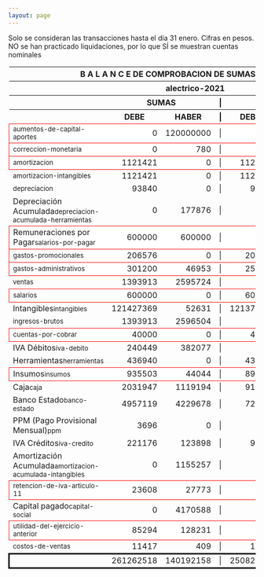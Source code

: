 ```yaml
--- 
layout: page
--- 
```

<script>

$('* div').each(function () {   
    var item = $(this).text();
    var num = Number(item).toLocaleString('en');

    if (Number(item) < 0) {
        num = num.replace('-', '');
        $(this).addClass('negMoney');
    } else {
        $(this).addClass('enMoney');
    }

    $(this).text(num);
});
</script>
 


Solo se consideran las transacciones hasta el día 31	enero.
Cifras en pesos.
NO se han practicado liquidaciones, por lo que SÍ se muestran cuentas nominales
<table rules='groups'>
<style> tfoot {  border: 3px solid black;  } </style> 
<thead><th colspan='7'> B A L A N C E  DE COMPROBACION DE SUMAS Y DE SALDOS </th> </thead>
<thead> <th colspan='7'> alectrico-2021</th></thead>
<thead> <th> </th> <th align='center' colspan= '2'>SUMAS</th> <th>|</th> <th align='center' colspan='2'>SALDOS</th> <th rowspan='2' > Errores </th> </thead>
<thead> <th></th>  <th align='center'>DEBE</th> <th align='center'>HABER</th> <th>|</th> <th align='center'>DEBER</th> <th align='center'>ACREEDOR</th> <th>A Corregir </th> </thead>
<tbody>
<tr style=' background: #fff; border: 1px solid red;'>
<td><small>aumentos-de-capital-aportes</small></td> <td align='right'>0</td> <td align='right'>120000000</td> <td> | </td> <td align='right'> 0</td> <td align='right'>120000000</td> </tr>
<tr style=' background: #fff; border: 1px solid red;'>
<td><small>correccion-monetaria</small></td> <td align='right'>0</td> <td align='right'>780</td> <td> | </td> <td align='right'> 0</td> <td align='right'>780</td> </tr>
<tr style=' background: #fff; border: 1px solid red;'>
<td><small>amortizacion</small></td> <td align='right'>1121421</td> <td align='right'>0</td> <td> | </td> <td align='right'> 1121421</td> <td align='right'>0</td> </tr>
<tr>
<td><small>amortizacion-intangibles</small></td> <td align='right'>1121421</td> <td align='right'>0</td> <td> | </td> <td align='right'> 1121421</td> <td align='right'>0</td>
</tr>
<tr>
<td><small>depreciacion</small></td> <td align='right'>93840</td> <td align='right'>0</td> <td> | </td> <td align='right'> 93840</td> <td align='right'>0</td>
</tr>
<tr>
<td>Depreciación Acumulada<small>depreciacion-acumulada-herramientas</small></td> <td align='right'>0</td> <td align='right'>177876</td> <td> | </td> <td align='right'> 0</td> <td align='right'>177876</td>
</tr>
<tr style=' background: #fff; border: 1px solid red;'>
<td>Remuneraciones por Pagar<small>salarios-por-pagar</small></td> <td align='right'>600000</td> <td align='right'>600000</td> <td> | </td> <td align='right'> 0</td> <td align='right'>0</td> </tr>
<tr style=' background: #fff; border: 1px solid red;'>
<td><small>gastos-promocionales</small></td> <td align='right'>206576</td> <td align='right'>0</td> <td> | </td> <td align='right'> 206576</td> <td align='right'>0</td> </tr>
<tr style=' background: #fff; border: 1px solid red;'>
<td><small>gastos-administrativos</small></td> <td align='right'>301200</td> <td align='right'>46953</td> <td> | </td> <td align='right'> 254247</td> <td align='right'>0</td> </tr>
<tr>
<td><small>ventas</small></td> <td align='right'>1393913</td> <td align='right'>2595724</td> <td> | </td> <td align='right'> 0</td> <td align='right'>1201811</td>
</tr>
<tr style=' background: #fff; border: 1px solid red;'>
<td><small>salarios</small></td> <td align='right'>600000</td> <td align='right'>0</td> <td> | </td> <td align='right'> 600000</td> <td align='right'>0</td> </tr>
<tr>
<td>Intangibles<small>intangibles</small> </td> <td align='right'>121427369</td> <td align='right'>52631</td> <td> | </td> <td align='right'> 121374738</td> <td align='right'>0</td> 
<td colspan='2' style=' background: #faa; border: 1px solid red;'>Subcuenta </td>
</tr>
<tr>
<td><small>ingresos-brutos</small></td> <td align='right'>1393913</td> <td align='right'>2596504</td> <td> | </td> <td align='right'> 0</td> <td align='right'>1202591</td>
</tr>
<tr style=' background: #fff; border: 1px solid red;'>
<td><small>cuentas-por-cobrar</small></td> <td align='right'>40000</td> <td align='right'>0</td> <td> | </td> <td align='right'> 40000</td> <td align='right'>0</td> </tr>
<tr>
<td>IVA Débitos<small>iva-debito</small></td> <td align='right'>240449</td> <td align='right'>382077</td> <td> | </td> <td align='right'> 0</td> <td align='right'>141628</td>
</tr>
<tr>
<td>Herramientas<small>herramientas</small></td> <td align='right'>436940</td> <td align='right'>0</td> <td> | </td> <td align='right'> 436940</td> <td align='right'>0</td>
</tr>
<tr style=' background: #fff; border: 1px solid red;'>
<td>Insumos<small>insumos</small></td> <td align='right'>935503</td> <td align='right'>44044</td> <td> | </td> <td align='right'> 891459</td> <td align='right'>0</td> </tr>
<tr>
<td>Caja<small>caja</small></td> <td align='right'>2031947</td> <td align='right'>1119194</td> <td> | </td> <td align='right'> 912753</td> <td align='right'>0</td>
</tr>
<tr>
<td>Banco Estado<small>banco-estado</small></td> <td align='right'>4957119</td> <td align='right'>4229678</td> <td> | </td> <td align='right'> 727441</td> <td align='right'>0</td>
</tr>
<tr>
<td>PPM (Pago Provisional Mensual)<small>ppm</small></td> <td align='right'>3696</td> <td align='right'>0</td> <td> | </td> <td align='right'> 3696</td> <td align='right'>0</td>
</tr>
<tr>
<td>IVA Créditos<small>iva-credito</small></td> <td align='right'>221176</td> <td align='right'>123898</td> <td> | </td> <td align='right'> 97278</td> <td align='right'>0</td>
</tr>
<tr>
<td>Amortización Acumulada<small>amortizacion-acumulada-intangibles</small></td> <td align='right'>0</td> <td align='right'>1155257</td> <td> | </td> <td align='right'> 0</td> <td align='right'>1155257</td>
</tr>
<tr style=' background: #fff; border: 1px solid red;'>
<td><small>retencion-de-iva-articulo-11</small></td> <td align='right'>23608</td> <td align='right'>27773</td> <td> | </td> <td align='right'> 0</td> <td align='right'>4165</td> </tr>
<tr>
<td>Capital pagado<small>capital-social</small></td> <td align='right'>0</td> <td align='right'>4170588</td> <td> | </td> <td align='right'> 0</td> <td align='right'>4170588</td>
</tr>
<tr style=' background: #fff; border: 1px solid red;'>
<td><small>utilidad-del-ejercicio-anterior</small></td> <td align='right'>85294</td> <td align='right'>128231</td> <td> | </td> <td align='right'> 0</td> <td align='right'>42937</td> </tr>
<tr>
<td><small>costos-de-ventas</small></td> <td align='right'>11417</td> <td align='right'>409</td> <td> | </td> <td align='right'> 11008</td> <td align='right'>0</td>
</tr>
</tbody>
<tfoot>
<tr> <td></td> <td align='right'> <div>261262518</div></td> <td align='right'> <div>140192158</div></td><td> | </td> <td align='right'> <div>250820634</div></td> <td align='right'> <div>129750274</div></td> </tr>
</tfoot>
</table>
